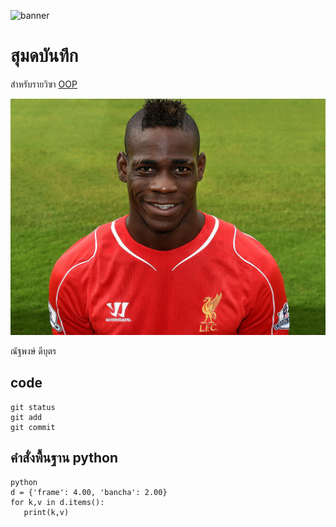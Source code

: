 ![banner](https://picsum.photos/800/250)

# สุมดบันทึก

สำหรับรายวิฃา [OOP](https://Natthaphong66.github.io)

![download banner](./balo.jpg)

ณัฐพงษ์ ดีบุตร

## code
```
git status
git add
git commit
```
## คำสั่งพื้นฐาน python
```
python
d = {'frame': 4.00, 'bancha': 2.00}
for k,v in d.items():
   print(k,v)
```
